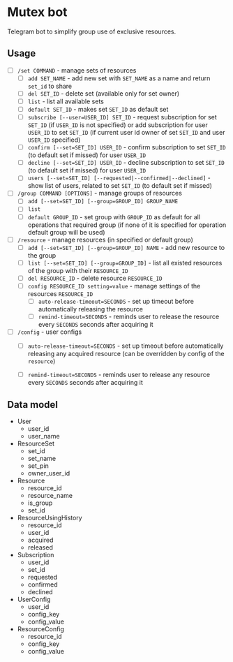 # Mutex bot

Telegram bot to simplify group use of exclusive resources.


## Usage

- [ ] `/set COMMAND` - manage sets of resources
    - [ ] `add SET_NAME` - add new set with `SET_NAME` as a name and return `set_id` to share
    - [ ] `del SET_ID` - delete set (available only for set owner)
    - [ ] `list` - list all available sets
    - [ ] `default SET_ID` - makes set `SET_ID` as default set
    - [ ] `subscribe [--user=USER_ID] SET_ID` - request subscription for set `SET_ID` (if `USER_ID` is not specified) 
    or add subscription for user `USER_ID` to set `SET_ID` (if current user id owner of set `SET_ID` and user `USER_ID` specified)
    - [ ] `confirm [--set=SET_ID] USER_ID` - confirm subscription to set `SET_ID` (to default set if missed) for user `USER_ID` 
    - [ ] `decline [--set=SET_ID] USER_ID` - decline subscription to set `SET_ID` (to default set if missed) for user `USER_ID` 
    - [ ] `users [--set=SET_ID] [--requested|--confirmed|--declined]` - show list of users, related to set `SET_ID` (to default set if missed)
- [ ] `/group COMMAND [OPTIONS]` - manage groups of resources
    - [ ] `add [--set=SET_ID] [--group=GROUP_ID] GROUP_NAME`
    - [ ] `list`
    - [ ] `default GROUP_ID` - set group with `GROUP_ID` as default for all operations that required group
    (if none of it is specified for operation default group will be used)
- [ ] `/resource` - manage resources (in specified or default group)
    - [ ] `add [--set=SET_ID] [--group=GROUP_ID] NAME` - add new resource to the group
    - [ ] `list [--set=SET_ID] [--group=GROUP_ID]` - list all existed resources of the group with their `RESOURCE_ID`
    - [ ] `del RESOURCE_ID` - delete resource `RESOURCE_ID`
    - [ ] `config RESOURCE_ID setting=value` - manage settings of the resources `RESOURCE_ID`
        - [ ] `auto-release-timeout=SECONDS` - set up timeout before automatically releasing the resource
        - [ ] `remind-timeout=SECONDS` - reminds user to release the resource every `SECONDS` seconds after acquiring it
- [ ] `/config` - user configs
    - [ ] `auto-release-timeout=SECONDS` - set up timeout before automatically releasing any acquired resource 
    (can be overridden by config of the `resource`)
    - [ ] `remind-timeout=SECONDS` - reminds user to release any resource every `SECONDS` seconds after acquiring it


## Data model

- User
    - user_id
    - user_name
- ResourceSet
    - set_id
    - set_name
    - set_pin
    - owner_user_id
- Resource
    - resource_id
    - resource_name
    - is_group
    - set_id
- ResourceUsingHistory
    - resource_id
    - user_id
    - acquired
    - released
- Subscription
    - user_id
    - set_id
    - requested
    - confirmed
    - declined
- UserConfig
    - user_id
    - config_key
    - config_value
- ResourceConfig
    - resource_id
    - config_key
    - config_value
